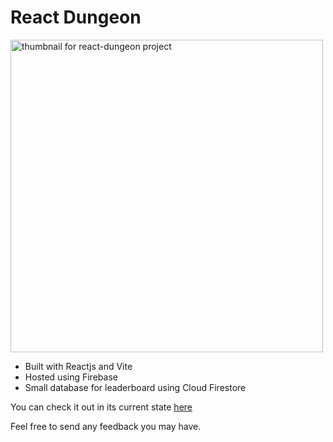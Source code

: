 # React Dungeon

<img width="500" src="https://github.com/user-attachments/assets/2602ecc7-9f58-49d6-b28e-b684ac314361" alt="thumbnail for react-dungeon project" />

- Built with Reactjs and Vite
- Hosted using Firebase
- Small database for leaderboard using Cloud Firestore

You can check it out in its current state <a href="https://react-dungeon-616f2.web.app/" target="_blank">here</a>

Feel free to send any feedback you may have.
